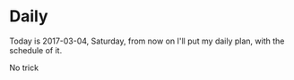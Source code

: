 # Daily
Today is 2017-03-04, Saturday, from now on I'll put my daily plan, with the schedule of it.

No trick
